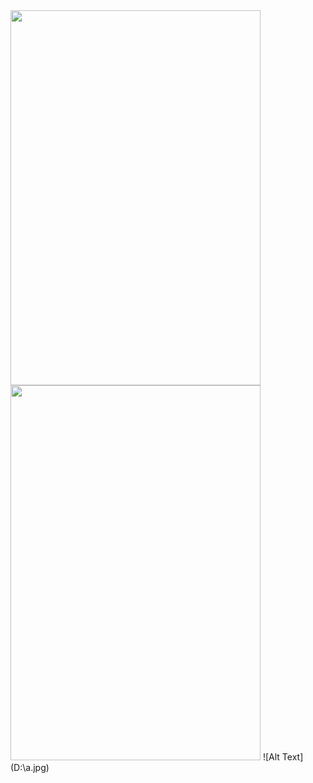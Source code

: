 <img src="https://myoctocat.com/assets/images/base-octocat.svg" style="width:400px; height:600px;"/>
<img src="D:\a.jpg" style="width:400px; height:600px;"/>
![Alt Text](D:\a.jpg)
